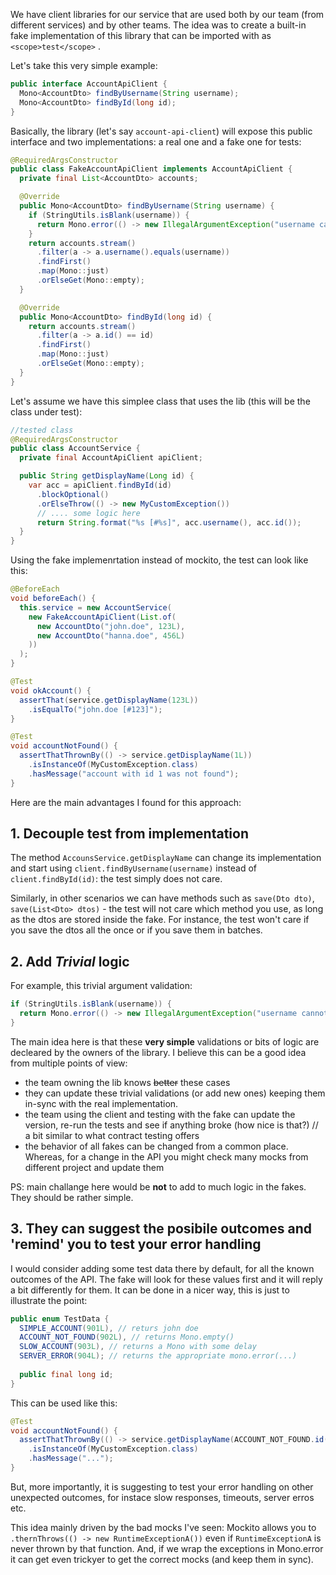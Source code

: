 
We have client libraries for our service that are used both by our team (from different services) and by other teams. The idea was to create a built-in fake implementation of this library that can be imported with as `<scope>test</scope>` .

Let's take this very simple example:

```java
public interface AccountApiClient {
  Mono<AccountDto> findByUsername(String username);
  Mono<AccountDto> findById(long id);
}
```

Basically, the library (let's say `account-api-client`) will expose this public interface and two implementations: a real one and a fake one for tests:

```java
@RequiredArgsConstructor
public class FakeAccountApiClient implements AccountApiClient {
  private final List<AccountDto> accounts;

  @Override 
  public Mono<AccountDto> findByUsername(String username) {
    if (StringUtils.isBlank(username)) {
      return Mono.error(() -> new IllegalArgumentException("username cannot be blank"));
    }
    return accounts.stream()
      .filter(a -> a.username().equals(username))
      .findFirst()
      .map(Mono::just)
      .orElseGet(Mono::empty);
  }

  @Override
  public Mono<AccountDto> findById(long id) {
    return accounts.stream()
      .filter(a -> a.id() == id)
      .findFirst()
      .map(Mono::just)
      .orElseGet(Mono::empty);
  }
}
```

Let's assume we have this simplee class that uses the lib (this will be the class under test):

```java
//tested class
@RequiredArgsConstructor
public class AccountService {
  private final AccountApiClient apiClient;

  public String getDisplayName(Long id) {
    var acc = apiClient.findById(id)
      .blockOptional()
      .orElseThrow(() -> new MyCustomException())
      // .... some logic here
      return String.format("%s [#%s]", acc.username(), acc.id());
  }
}
```

Using the fake implemenrtation instead of mockito, the test can look like this:

```java
@BeforeEach
void beforeEach() {
  this.service = new AccountService(
    new FakeAccountApiClient(List.of(
      new AccountDto("john.doe", 123L),
      new AccountDto("hanna.doe", 456L)
    ))
  );
}

@Test
void okAccount() {
  assertThat(service.getDisplayName(123L))
    .isEqualTo("john.doe [#123]");
}

@Test
void accountNotFound() {
  assertThatThrownBy(() -> service.getDisplayName(1L))
    .isInstanceOf(MyCustomException.class)
    .hasMessage("account with id 1 was not found");
}
```

Here are the main advantages I found for this approach:

## 1. Decouple test from implementation

The method `AccounsService.getDisplayName` can change its implementation and start using `client.findByUsername(username)` instead of `client.findById(id)`: the test simply does not care.

Similarly, in other scenarios we can have methods such as `save(Dto dto)`, `save(List<Dto> dtos)` - the test will not care which method you use, as long as the dtos are stored inside the fake. For instance, the test won't care if you save the dtos all the once or if you save them in batches.

## 2. Add *Trivial* logic

For example, this trivial argument validation:
```java
if (StringUtils.isBlank(username)) {
  return Mono.error(() -> new IllegalArgumentException("username cannot be blank"));
}
```
The main idea here is that these **very simple** validations or bits of logic are decleared by the owners of the library. I believe this can be a good idea from multiple points of view:
- the team owning the lib knows <del>better</del> these cases
- they can update these trivial validations (or add new ones) keeping them in-sync with the real implementation.
- the team using the client and testing with the fake can update the version, re-run the tests and see if anything broke (how nice is that?) // a bit similar to what contract testing offers
- the behavior of all fakes can be changed from a common place. Whereas, for a change in the API you might check many mocks from different project and update them
 
 PS: main challange here would be **not** to add to much logic in the fakes. They should be rather simple.
 
 
 ## 3. They can suggest the posibile outcomes and 'remind' you to test your error handling
 
 
I would consider adding some test data there by default, for all the known outcomes of the API. The fake will look for these values first and it will reply a bit differently for them. It can be done in a nicer way, this is just to illustrate the point:

```java
public enum TestData {
  SIMPLE_ACCOUNT(901L), // returs john doe
  ACCOUNT_NOT_FOUND(902L), // returns Mono.empty()
  SLOW_ACCOUNT(903L), // returns a Mono with some delay
  SERVER_ERROR(904L); // returns the appropriate mono.error(...)
 
  public final long id;
}
```
This can be used like this:
 
```java
@Test
void accountNotFound() {
  assertThatThrownBy(() -> service.getDisplayName(ACCOUNT_NOT_FOUND.id()))
    .isInstanceOf(MyCustomException.class)
    .hasMessage("...");
}
```
But, more importantly, it is suggesting to test your error handling on other unexpected outcomes, for instace slow responses, timeouts, server erros etc.
 
This idea mainly driven by the bad mocks I've seen: Mockito allows you to `.thernThrows(() -> new RuntimeExceptionA())` even if `RuntimeExceptionA` is  never thrown by that function. And, if we wrap the exceptions in Mono.error it can get even trickyer to get the correct mocks (and keep them in sync).  

 
 
